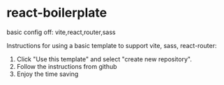 # react-boilerplate
basic config off: vite,react,router,sass

Instructions for using a basic template to support vite, sass, react-router:

1) Click "Use this template" and select "create new repository".
2) Follow the instructions from github
3) Enjoy the time saving 
